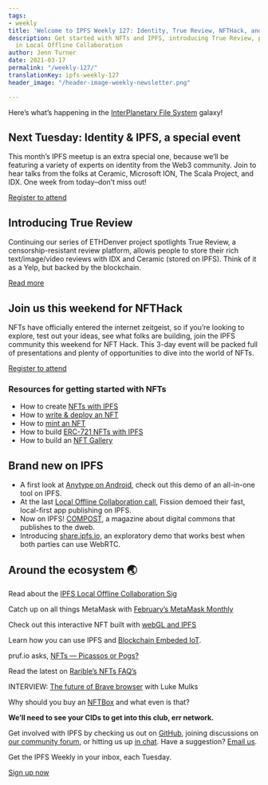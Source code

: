 ```yaml
---
tags:
- weekly
title: 'Welcome to IPFS Weekly 127: Identity, True Review, NFTHack, and More'
description: Get started with NFTs and IPFS, introducing True Review, plus the latest
  in Local Offline Collaboration
author: Jenn Turner
date: 2021-03-17
permalink: "/weekly-127/"
translationKey: ipfs-weekly-127
header_image: "/header-image-weekly-newsletter.png"

---
```

Here’s what’s happening in the [InterPlanetary File System](https://ipfs.io/) galaxy!

## Next Tuesday: Identity & IPFS, a special event

This month’s IPFS meetup is an extra special one, because we’ll be featuring a variety of experts on identity from the Web3 community. Join to hear talks from the folks at Ceramic, Microsoft ION, The Scala Project, and IDX. One week from today–don’t miss out!

[Register to attend](https://www.meetup.com/San-Francisco-IPFS/events/276123396/)

## Introducing True Review

Continuing our series of ETHDenver project spotlights True Review, a censorship-resistant review platform, allowis people to store their rich text/image/video reviews with IDX and Ceramic (stored on IPFS). Think of it as a Yelp, but backed by the blockchain.

[Read more](https://devfolio.co/submissions/blah-7859)

## Join us this weekend for NFTHack

NFTs have officially entered the internet zeitgeist, so if you’re looking to explore, test out your ideas, see what folks are building, join the IPFS community this weekend for NFT Hack. This 3-day event will be packed full of presentations and plenty of opportunities to dive into the world of NFTs.

[Register to attend](https://nft.ethglobal.co/)

### Resources for getting started with NFTs

- How to create [NFTs with IPFS](https://medium.com/pinata/ipfs-nfts-and-persistent-artwork-50a129587a36)
- How to [write & deploy an NFT](https://medium.com/alchemy-api/how-to-write-deploy-an-nft-d92c8b6b777f)
- How to [mint an NFT](https://medium.com/alchemy-api/how-to-mint-an-nft-8cd51e8eb634)
- How to build [ERC-721 NFTs with IPFS](https://medium.com/pinata/how-to-build-erc-721-nfts-with-ipfs-e76a21d8f914)
- How to build an [NFT Gallery](https://medium.com/kodadot/traverse-to-the-prime-show-733d6046d3f5)

## Brand new on IPFS

- A first look at [Anytype on Android](https://www.reddit.com/r/ipfs/comments/m2qolr/heres_a_first_look_at_anytype_on_android_demo_of/), check out this demo of an all-in-one tool on IPFS.
- At the last [Local Offline Collaboration call](https://www.youtube.com/watch?v=0zUg20816hU), Fission demoed their fast, local-first app publishing on IPFS.
- Now on IPFS! [COMPOST](https://one.compost.digital/), a magazine about digital commons that publishes to the dweb.
- Introducing [share.ipfs.io](http://share.ipfs.io/), an exploratory demo that works best when both parties can use WebRTC.

## Around the ecosystem 🌏

Read about the [IPFS Local Offline Collaboration Sig](https://news.ycombinator.com/item?id=26462597)

Catch up on all things MetaMask with [February’s MetaMask Monthly](https://medium.com/metamask/metamask-monthly-february-2021-41ab42de69f7)

Check out this interactive NFT built with [webGL and IPFS](https://twitter.com/johnbenton/status/1370074442676776960)

Learn how you can use IPFS and [Blockchain Embeded IoT](https://medium.com/@oumi.group/ipfs-blockchain-embeded-iot-6ea33c1bb4d0).

pruf.io asks, [NFTs — Picassos or Pogs?](https://prufio.medium.com/nfts-picassos-or-pogs-edb4b205eb78)

Read the latest on [Rarible’s NFTs FAQ’s](https://raynel.medium.com/nfts-rarible-com-faqs-70649f47d85d)

INTERVIEW: [The future of Brave browser](https://hive.blog/crypto/@scottcbusiness/the-future-of-brave-browser-with-luke-mulks) with Luke Mulks

Why should you buy an [NFTBox](https://nftboxes.medium.com/so-what-is-nftboxes-752b31c439a6) and what even is that?

**We’ll need to see your CIDs to get into this club, err network.**

Get involved with IPFS by checking us out on [GitHub](https://github.com/ipfs), joining discussions on [our community forum](https://discuss.ipfs.io/), or hitting us up [in chat](https://riot.im/app/#/room/#ipfs:matrix.org). Have a suggestion? [Email us](mailto:newsletter@ipfs.io).

Get the IPFS Weekly in your inbox, each Tuesday.

<p><a href="https://ipfs.us4.list-manage.com/subscribe?u=25473244c7d18b897f5a1ff6b&amp;id=cad54b2230" class="button button-primary">Sign up now</a></p>
